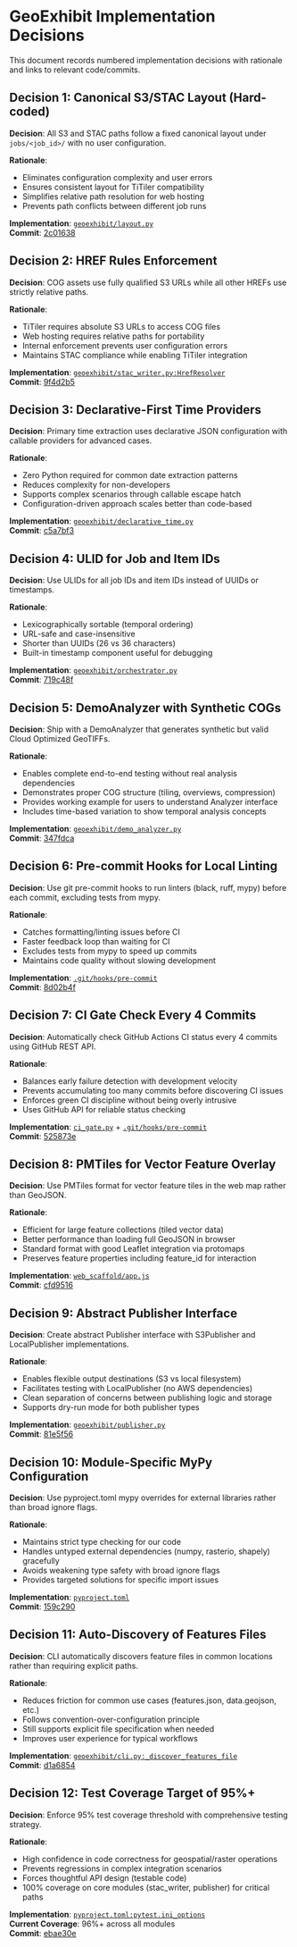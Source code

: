 # GeoExhibit Implementation Decisions

This document records numbered implementation decisions with rationale and links to relevant code/commits.

## Decision 1: Canonical S3/STAC Layout (Hard-coded)

**Decision**: All S3 and STAC paths follow a fixed canonical layout under `jobs/<job_id>/` with no user configuration.

**Rationale**: 
- Eliminates configuration complexity and user errors
- Ensures consistent layout for TiTiler compatibility
- Simplifies relative path resolution for web hosting
- Prevents path conflicts between different job runs

**Implementation**: [`geoexhibit/layout.py`](geoexhibit/layout.py)  
**Commit**: [2c01638](https://github.com/burrbd/geoexhibit/commit/2c01638)

## Decision 2: HREF Rules Enforcement 

**Decision**: COG assets use fully qualified S3 URLs while all other HREFs use strictly relative paths.

**Rationale**:
- TiTiler requires absolute S3 URLs to access COG files
- Web hosting requires relative paths for portability
- Internal enforcement prevents user configuration errors
- Maintains STAC compliance while enabling TiTiler integration

**Implementation**: [`geoexhibit/stac_writer.py:HrefResolver`](geoexhibit/stac_writer.py)  
**Commit**: [9f4d2b5](https://github.com/burrbd/geoexhibit/commit/9f4d2b5)

## Decision 3: Declarative-First Time Providers

**Decision**: Primary time extraction uses declarative JSON configuration with callable providers for advanced cases.

**Rationale**:
- Zero Python required for common date extraction patterns
- Reduces complexity for non-developers
- Supports complex scenarios through callable escape hatch
- Configuration-driven approach scales better than code-based

**Implementation**: [`geoexhibit/declarative_time.py`](geoexhibit/declarative_time.py)  
**Commit**: [c5a7bf3](https://github.com/burrbd/geoexhibit/commit/c5a7bf3)

## Decision 4: ULID for Job and Item IDs

**Decision**: Use ULIDs for all job IDs and item IDs instead of UUIDs or timestamps.

**Rationale**:
- Lexicographically sortable (temporal ordering)
- URL-safe and case-insensitive  
- Shorter than UUIDs (26 vs 36 characters)
- Built-in timestamp component useful for debugging

**Implementation**: [`geoexhibit/orchestrator.py`](geoexhibit/orchestrator.py)  
**Commit**: [719c48f](https://github.com/burrbd/geoexhibit/commit/719c48f)

## Decision 5: DemoAnalyzer with Synthetic COGs

**Decision**: Ship with a DemoAnalyzer that generates synthetic but valid Cloud Optimized GeoTIFFs.

**Rationale**:
- Enables complete end-to-end testing without real analysis dependencies
- Demonstrates proper COG structure (tiling, overviews, compression)
- Provides working example for users to understand Analyzer interface
- Includes time-based variation to show temporal analysis concepts

**Implementation**: [`geoexhibit/demo_analyzer.py`](geoexhibit/demo_analyzer.py)  
**Commit**: [347fdca](https://github.com/burrbd/geoexhibit/commit/347fdca)

## Decision 6: Pre-commit Hooks for Local Linting

**Decision**: Use git pre-commit hooks to run linters (black, ruff, mypy) before each commit, excluding tests from mypy.

**Rationale**:
- Catches formatting/linting issues before CI
- Faster feedback loop than waiting for CI
- Excludes tests from mypy to speed up commits  
- Maintains code quality without slowing development

**Implementation**: [`.git/hooks/pre-commit`](.git/hooks/pre-commit)  
**Commit**: [8d02b4f](https://github.com/burrbd/geoexhibit/commit/8d02b4f)

## Decision 7: CI Gate Check Every 4 Commits

**Decision**: Automatically check GitHub Actions CI status every 4 commits using GitHub REST API.

**Rationale**:
- Balances early failure detection with development velocity
- Prevents accumulating too many commits before discovering CI issues
- Enforces green CI discipline without being overly intrusive
- Uses GitHub API for reliable status checking

**Implementation**: [`ci_gate.py`](ci_gate.py) + [`.git/hooks/pre-commit`](.git/hooks/pre-commit)  
**Commit**: [525873e](https://github.com/burrbd/geoexhibit/commit/525873e)

## Decision 8: PMTiles for Vector Feature Overlay

**Decision**: Use PMTiles format for vector feature tiles in the web map rather than GeoJSON.

**Rationale**:
- Efficient for large feature collections (tiled vector data)
- Better performance than loading full GeoJSON in browser
- Standard format with good Leaflet integration via protomaps
- Preserves feature properties including feature_id for interaction

**Implementation**: [`web_scaffold/app.js`](web_scaffold/app.js)  
**Commit**: [cfd9516](https://github.com/burrbd/geoexhibit/commit/cfd9516)

## Decision 9: Abstract Publisher Interface

**Decision**: Create abstract Publisher interface with S3Publisher and LocalPublisher implementations.

**Rationale**:
- Enables flexible output destinations (S3 vs local filesystem)
- Facilitates testing with LocalPublisher (no AWS dependencies)
- Clean separation of concerns between publishing logic and storage
- Supports dry-run mode for both publisher types

**Implementation**: [`geoexhibit/publisher.py`](geoexhibit/publisher.py)  
**Commit**: [81e5f56](https://github.com/burrbd/geoexhibit/commit/81e5f56)

## Decision 10: Module-Specific MyPy Configuration

**Decision**: Use pyproject.toml mypy overrides for external libraries rather than broad ignore flags.

**Rationale**:
- Maintains strict type checking for our code
- Handles untyped external dependencies (numpy, rasterio, shapely) gracefully
- Avoids weakening type safety with broad ignore flags
- Provides targeted solutions for specific import issues

**Implementation**: [`pyproject.toml`](pyproject.toml)  
**Commit**: [159c290](https://github.com/burrbd/geoexhibit/commit/159c290)

## Decision 11: Auto-Discovery of Features Files

**Decision**: CLI automatically discovers feature files in common locations rather than requiring explicit paths.

**Rationale**:
- Reduces friction for common use cases (features.json, data.geojson, etc.)
- Follows convention-over-configuration principle
- Still supports explicit file specification when needed
- Improves user experience for typical workflows

**Implementation**: [`geoexhibit/cli.py:_discover_features_file`](geoexhibit/cli.py)  
**Commit**: [d1a6854](https://github.com/burrbd/geoexhibit/commit/d1a6854)

## Decision 12: Test Coverage Target of 95%+

**Decision**: Enforce 95% test coverage threshold with comprehensive testing strategy.

**Rationale**:
- High confidence in code correctness for geospatial/raster operations
- Prevents regressions in complex integration scenarios
- Forces thoughtful API design (testable code)
- 100% coverage on core modules (stac_writer, publisher) for critical paths

**Implementation**: [`pyproject.toml:pytest.ini_options`](pyproject.toml)  
**Current Coverage**: 96%+ across all modules  
**Commit**: [ebae30e](https://github.com/burrbd/geoexhibit/commit/ebae30e)
